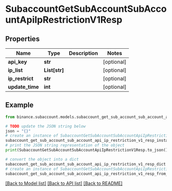 # SubaccountGetSubAccountSubAccountApiIpRestrictionV1Resp


## Properties

Name | Type | Description | Notes
------------ | ------------- | ------------- | -------------
**api_key** | **str** |  | [optional] 
**ip_list** | **List[str]** |  | [optional] 
**ip_restrict** | **str** |  | [optional] 
**update_time** | **int** |  | [optional] 

## Example

```python
from binance.subaccount.models.subaccount_get_sub_account_sub_account_api_ip_restriction_v1_resp import SubaccountGetSubAccountSubAccountApiIpRestrictionV1Resp

# TODO update the JSON string below
json = "{}"
# create an instance of SubaccountGetSubAccountSubAccountApiIpRestrictionV1Resp from a JSON string
subaccount_get_sub_account_sub_account_api_ip_restriction_v1_resp_instance = SubaccountGetSubAccountSubAccountApiIpRestrictionV1Resp.from_json(json)
# print the JSON string representation of the object
print(SubaccountGetSubAccountSubAccountApiIpRestrictionV1Resp.to_json())

# convert the object into a dict
subaccount_get_sub_account_sub_account_api_ip_restriction_v1_resp_dict = subaccount_get_sub_account_sub_account_api_ip_restriction_v1_resp_instance.to_dict()
# create an instance of SubaccountGetSubAccountSubAccountApiIpRestrictionV1Resp from a dict
subaccount_get_sub_account_sub_account_api_ip_restriction_v1_resp_from_dict = SubaccountGetSubAccountSubAccountApiIpRestrictionV1Resp.from_dict(subaccount_get_sub_account_sub_account_api_ip_restriction_v1_resp_dict)
```
[[Back to Model list]](../README.md#documentation-for-models) [[Back to API list]](../README.md#documentation-for-api-endpoints) [[Back to README]](../README.md)


